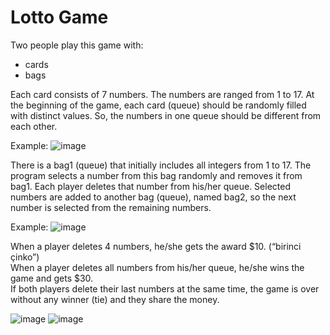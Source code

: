 # Lotto Game

Two people play this game with:
- cards
- bags

Each card consists of 7 numbers. The numbers are ranged from 1 to 17.
At the beginning of the game, each card (queue) should be randomly filled with distinct values. So, the numbers in one queue should be different from each other.

Example:  ![image](https://user-images.githubusercontent.com/73431932/226395175-ae827c69-e751-4025-a7fb-b29480d06e7d.png)

There is a bag1 (queue) that initially includes all integers from 1 to 17. The program selects a number from this bag randomly and removes it from bag1. Each player deletes that number from his/her queue. Selected numbers are added to another bag (queue), named bag2, so the next number is selected from the remaining numbers.

Example: ![image](https://user-images.githubusercontent.com/73431932/226395601-c43aa607-5a9d-4c9c-9272-f9f0b4ecc588.png)

When a player deletes 4 numbers, he/she gets the award $10. (“birinci çinko”) \
When a player deletes all numbers from his/her queue, he/she wins the game and gets $30. \
If both players delete their last numbers at the same time, the game is over without any winner (tie) and they share the money.


![image](https://user-images.githubusercontent.com/73431932/226396181-296e20a2-8987-4a51-83b7-e707c8b9e04c.png)
![image](https://user-images.githubusercontent.com/73431932/226396533-fcf59ce8-8a23-47bd-bc46-c0b57ecb8208.png)
